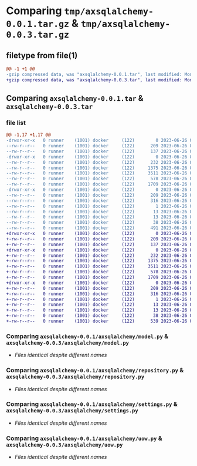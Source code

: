 # Comparing `tmp/axsqlalchemy-0.0.1.tar.gz` & `tmp/axsqlalchemy-0.0.3.tar.gz`

## filetype from file(1)

```diff
@@ -1 +1 @@
-gzip compressed data, was "axsqlalchemy-0.0.1.tar", last modified: Mon Jun 26 07:00:01 2023, max compression
+gzip compressed data, was "axsqlalchemy-0.0.3.tar", last modified: Mon Jun 26 07:20:25 2023, max compression
```

## Comparing `axsqlalchemy-0.0.1.tar` & `axsqlalchemy-0.0.3.tar`

### file list

```diff
@@ -1,17 +1,17 @@
-drwxr-xr-x   0 runner    (1001) docker     (122)        0 2023-06-26 07:00:01.662894 axsqlalchemy-0.0.1/
--rw-r--r--   0 runner    (1001) docker     (122)      209 2023-06-26 07:00:01.662894 axsqlalchemy-0.0.1/PKG-INFO
--rw-r--r--   0 runner    (1001) docker     (122)      137 2023-06-26 06:59:35.000000 axsqlalchemy-0.0.1/README.md
-drwxr-xr-x   0 runner    (1001) docker     (122)        0 2023-06-26 07:00:01.658894 axsqlalchemy-0.0.1/axsqlalchemy/
--rw-r--r--   0 runner    (1001) docker     (122)      232 2023-06-26 06:59:35.000000 axsqlalchemy-0.0.1/axsqlalchemy/__init__.py
--rw-r--r--   0 runner    (1001) docker     (122)     1375 2023-06-26 06:59:35.000000 axsqlalchemy-0.0.1/axsqlalchemy/model.py
--rw-r--r--   0 runner    (1001) docker     (122)     3511 2023-06-26 06:59:35.000000 axsqlalchemy-0.0.1/axsqlalchemy/repository.py
--rw-r--r--   0 runner    (1001) docker     (122)      578 2023-06-26 06:59:35.000000 axsqlalchemy-0.0.1/axsqlalchemy/settings.py
--rw-r--r--   0 runner    (1001) docker     (122)     1709 2023-06-26 06:59:35.000000 axsqlalchemy-0.0.1/axsqlalchemy/uow.py
-drwxr-xr-x   0 runner    (1001) docker     (122)        0 2023-06-26 07:00:01.662894 axsqlalchemy-0.0.1/axsqlalchemy.egg-info/
--rw-r--r--   0 runner    (1001) docker     (122)      209 2023-06-26 07:00:01.000000 axsqlalchemy-0.0.1/axsqlalchemy.egg-info/PKG-INFO
--rw-r--r--   0 runner    (1001) docker     (122)      316 2023-06-26 07:00:01.000000 axsqlalchemy-0.0.1/axsqlalchemy.egg-info/SOURCES.txt
--rw-r--r--   0 runner    (1001) docker     (122)        1 2023-06-26 07:00:01.000000 axsqlalchemy-0.0.1/axsqlalchemy.egg-info/dependency_links.txt
--rw-r--r--   0 runner    (1001) docker     (122)       13 2023-06-26 07:00:01.000000 axsqlalchemy-0.0.1/axsqlalchemy.egg-info/requires.txt
--rw-r--r--   0 runner    (1001) docker     (122)       13 2023-06-26 07:00:01.000000 axsqlalchemy-0.0.1/axsqlalchemy.egg-info/top_level.txt
--rw-r--r--   0 runner    (1001) docker     (122)       38 2023-06-26 07:00:01.662894 axsqlalchemy-0.0.1/setup.cfg
--rw-r--r--   0 runner    (1001) docker     (122)      491 2023-06-26 06:59:35.000000 axsqlalchemy-0.0.1/setup.py
+drwxr-xr-x   0 runner    (1001) docker     (122)        0 2023-06-26 07:20:25.775999 axsqlalchemy-0.0.3/
+-rw-r--r--   0 runner    (1001) docker     (122)      209 2023-06-26 07:20:25.771999 axsqlalchemy-0.0.3/PKG-INFO
+-rw-r--r--   0 runner    (1001) docker     (122)      137 2023-06-26 07:19:58.000000 axsqlalchemy-0.0.3/README.md
+drwxr-xr-x   0 runner    (1001) docker     (122)        0 2023-06-26 07:20:25.771999 axsqlalchemy-0.0.3/axsqlalchemy/
+-rw-r--r--   0 runner    (1001) docker     (122)      232 2023-06-26 07:19:58.000000 axsqlalchemy-0.0.3/axsqlalchemy/__init__.py
+-rw-r--r--   0 runner    (1001) docker     (122)     1375 2023-06-26 07:19:58.000000 axsqlalchemy-0.0.3/axsqlalchemy/model.py
+-rw-r--r--   0 runner    (1001) docker     (122)     3511 2023-06-26 07:19:58.000000 axsqlalchemy-0.0.3/axsqlalchemy/repository.py
+-rw-r--r--   0 runner    (1001) docker     (122)      578 2023-06-26 07:19:58.000000 axsqlalchemy-0.0.3/axsqlalchemy/settings.py
+-rw-r--r--   0 runner    (1001) docker     (122)     1709 2023-06-26 07:19:58.000000 axsqlalchemy-0.0.3/axsqlalchemy/uow.py
+drwxr-xr-x   0 runner    (1001) docker     (122)        0 2023-06-26 07:20:25.771999 axsqlalchemy-0.0.3/axsqlalchemy.egg-info/
+-rw-r--r--   0 runner    (1001) docker     (122)      209 2023-06-26 07:20:25.000000 axsqlalchemy-0.0.3/axsqlalchemy.egg-info/PKG-INFO
+-rw-r--r--   0 runner    (1001) docker     (122)      316 2023-06-26 07:20:25.000000 axsqlalchemy-0.0.3/axsqlalchemy.egg-info/SOURCES.txt
+-rw-r--r--   0 runner    (1001) docker     (122)        1 2023-06-26 07:20:25.000000 axsqlalchemy-0.0.3/axsqlalchemy.egg-info/dependency_links.txt
+-rw-r--r--   0 runner    (1001) docker     (122)       13 2023-06-26 07:20:25.000000 axsqlalchemy-0.0.3/axsqlalchemy.egg-info/requires.txt
+-rw-r--r--   0 runner    (1001) docker     (122)       13 2023-06-26 07:20:25.000000 axsqlalchemy-0.0.3/axsqlalchemy.egg-info/top_level.txt
+-rw-r--r--   0 runner    (1001) docker     (122)       38 2023-06-26 07:20:25.775999 axsqlalchemy-0.0.3/setup.cfg
+-rw-r--r--   0 runner    (1001) docker     (122)      539 2023-06-26 07:19:58.000000 axsqlalchemy-0.0.3/setup.py
```

### Comparing `axsqlalchemy-0.0.1/axsqlalchemy/model.py` & `axsqlalchemy-0.0.3/axsqlalchemy/model.py`

 * *Files identical despite different names*

### Comparing `axsqlalchemy-0.0.1/axsqlalchemy/repository.py` & `axsqlalchemy-0.0.3/axsqlalchemy/repository.py`

 * *Files identical despite different names*

### Comparing `axsqlalchemy-0.0.1/axsqlalchemy/settings.py` & `axsqlalchemy-0.0.3/axsqlalchemy/settings.py`

 * *Files identical despite different names*

### Comparing `axsqlalchemy-0.0.1/axsqlalchemy/uow.py` & `axsqlalchemy-0.0.3/axsqlalchemy/uow.py`

 * *Files identical despite different names*

